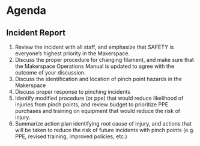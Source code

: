 # Agenda

## Incident Report
1. Review the incident with all staff, and emphasize that SAFETY is everyone’s highest priority in the Makerspace.
2. Discuss the proper procedure for changing filament, and make sure that the Makerspace Operations Manual is updated to agree with the outcome of your discussion.
3. Discuss the identification and location of pinch point hazards in the Makerspace
4. Discuss proper response to pinching incidents
5. Identify modified procedure (or ppe)  that would reduce likelihood of injuries from pinch points, and review budget to prioritize PPE purchases and training on equipment that would reduce the risk of injury.
6. Summarize action plan identifying root cause of injury, and actions that will be taken to reduce the risk of future incidents with pinch points (e.g. PPE, revised training, improved policies, etc.)
